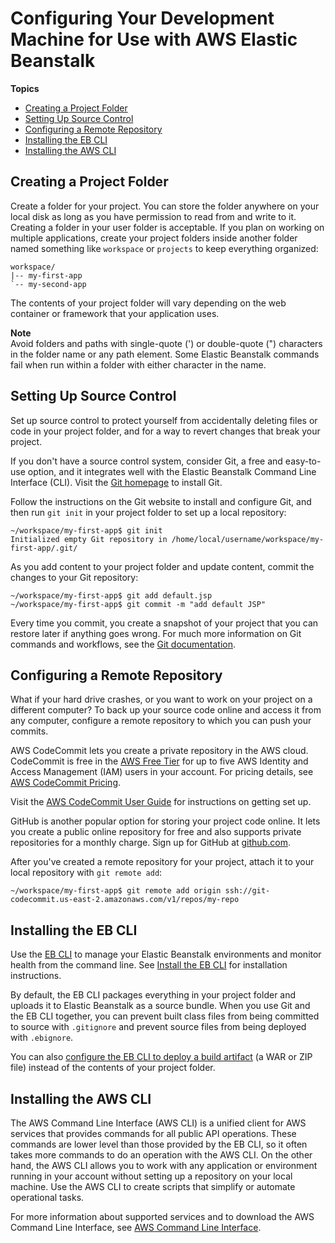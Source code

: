 # Configuring Your Development Machine for Use with AWS Elastic Beanstalk<a name="chapter-devenv"></a>

**Topics**
+ [Creating a Project Folder](#devenv-project-folder)
+ [Setting Up Source Control](#devenv-git)
+ [Configuring a Remote Repository](#devenv-git-backup)
+ [Installing the EB CLI](#devenv-ebcli)
+ [Installing the AWS CLI](#devenv-awscli)

## Creating a Project Folder<a name="devenv-project-folder"></a>

Create a folder for your project\. You can store the folder anywhere on your local disk as long as you have permission to read from and write to it\. Creating a folder in your user folder is acceptable\. If you plan on working on multiple applications, create your project folders inside another folder named something like `workspace` or `projects` to keep everything organized:

```
workspace/
|-- my-first-app
`-- my-second-app
```

The contents of your project folder will vary depending on the web container or framework that your application uses\.

**Note**  
Avoid folders and paths with single\-quote \('\) or double\-quote \("\) characters in the folder name or any path element\. Some Elastic Beanstalk commands fail when run within a folder with either character in the name\.

## Setting Up Source Control<a name="devenv-git"></a>

Set up source control to protect yourself from accidentally deleting files or code in your project folder, and for a way to revert changes that break your project\.

If you don't have a source control system, consider Git, a free and easy\-to\-use option, and it integrates well with the Elastic Beanstalk Command Line Interface \(CLI\)\. Visit the [Git homepage](https://git-scm.com/) to install Git\.

Follow the instructions on the Git website to install and configure Git, and then run `git init` in your project folder to set up a local repository:

```
~/workspace/my-first-app$ git init
Initialized empty Git repository in /home/local/username/workspace/my-first-app/.git/
```

As you add content to your project folder and update content, commit the changes to your Git repository:

```
~/workspace/my-first-app$ git add default.jsp
~/workspace/my-first-app$ git commit -m "add default JSP"
```

Every time you commit, you create a snapshot of your project that you can restore later if anything goes wrong\. For much more information on Git commands and workflows, see the [Git documentation](https://git-scm.com/doc)\.

## Configuring a Remote Repository<a name="devenv-git-backup"></a>

What if your hard drive crashes, or you want to work on your project on a different computer? To back up your source code online and access it from any computer, configure a remote repository to which you can push your commits\.

AWS CodeCommit lets you create a private repository in the AWS cloud\. CodeCommit is free in the [AWS Free Tier](https://aws.amazon.com/free/) for up to five AWS Identity and Access Management \(IAM\) users in your account\. For pricing details, see [AWS CodeCommit Pricing](https://aws.amazon.com/codecommit/pricing/)\. 

Visit the [AWS CodeCommit User Guide](https://docs.aws.amazon.com/codecommit/latest/userguide/setting-up.html) for instructions on getting set up\.

GitHub is another popular option for storing your project code online\. It lets you create a public online repository for free and also supports private repositories for a monthly charge\. Sign up for GitHub at [github\.com](https://github.com/)\.

After you've created a remote repository for your project, attach it to your local repository with `git remote add`:

```
~/workspace/my-first-app$ git remote add origin ssh://git-codecommit.us-east-2.amazonaws.com/v1/repos/my-repo
```

## Installing the EB CLI<a name="devenv-ebcli"></a>

Use the [EB CLI](eb-cli3.md) to manage your Elastic Beanstalk environments and monitor health from the command line\. See [Install the EB CLI](eb-cli3-install.md) for installation instructions\.

By default, the EB CLI packages everything in your project folder and uploads it to Elastic Beanstalk as a source bundle\. When you use Git and the EB CLI together, you can prevent built class files from being committed to source with `.gitignore` and prevent source files from being deployed with `.ebignore`\.

You can also [configure the EB CLI to deploy a build artifact](eb-cli3-configuration.md#eb-cli3-artifact) \(a WAR or ZIP file\) instead of the contents of your project folder\.

## Installing the AWS CLI<a name="devenv-awscli"></a>

The AWS Command Line Interface \(AWS CLI\) is a unified client for AWS services that provides commands for all public API operations\. These commands are lower level than those provided by the EB CLI, so it often takes more commands to do an operation with the AWS CLI\. On the other hand, the AWS CLI allows you to work with any application or environment running in your account without setting up a repository on your local machine\. Use the AWS CLI to create scripts that simplify or automate operational tasks\.

For more information about supported services and to download the AWS Command Line Interface, see [AWS Command Line Interface](https://aws.amazon.com/cli/)\.
